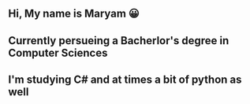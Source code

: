 ## Hi, My name is Maryam :grinning:
## Currently persueing a Bacherlor's degree in Computer Sciences
## I'm studying C# and at times a bit of python as well 

